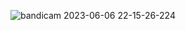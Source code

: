 ![bandicam 2023-06-06 22-15-26-224](https://github.com/VanHoang110802/GiaiBai/assets/108053955/0adb8191-cb0f-4ad9-adad-8796c6a4ebdf)
